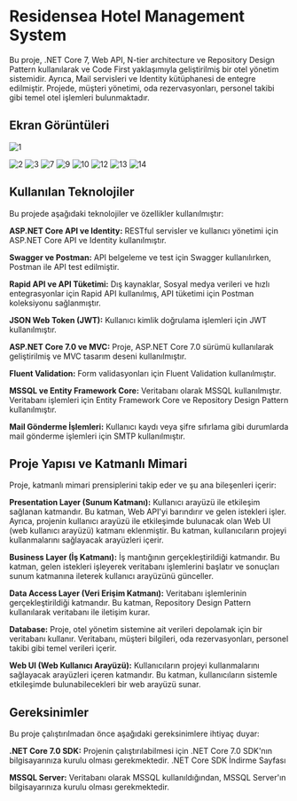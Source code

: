 

# Residensea Hotel Management System

Bu proje, .NET Core 7, Web API, N-tier architecture ve Repository Design Pattern kullanılarak ve Code First yaklaşımıyla geliştirilmiş bir otel yönetim sistemidir. Ayrıca, Mail servisleri ve Identity kütüphanesi de entegre edilmiştir. Projede, müşteri yönetimi, oda rezervasyonları, personel takibi gibi temel otel işlemleri bulunmaktadır.


## Ekran Görüntüleri

![1](https://github.com/emreylmz7/HotelApp/assets/65964414/63e3fadd-ddb8-4f0a-be9e-58408cbf53c1)

![2](https://github.com/emreylmz7/HotelApp/assets/65964414/341b96f6-241a-4a3c-9fce-52210313be2f)
![3](https://github.com/emreylmz7/HotelApp/assets/65964414/0eb895df-997e-4a71-b457-a27e46b743e7)
![7](https://github.com/emreylmz7/HotelApp/assets/65964414/70e4b764-574f-47f1-8e2f-5a199e7188d7)
![9](https://github.com/emreylmz7/HotelApp/assets/65964414/309eb5ab-379e-4a99-9319-0352f62ed0f1)
![10](https://github.com/emreylmz7/HotelApp/assets/65964414/11c418b4-8928-40ec-ba6b-6ed00de4aabc)
![12](https://github.com/emreylmz7/HotelApp/assets/65964414/d3c65725-2ae4-4afc-92dc-0b7ed921c8a6)
![13](https://github.com/emreylmz7/HotelApp/assets/65964414/af558149-a30c-4b48-a30b-b0e43b173a2f)
![14](https://github.com/emreylmz7/HotelApp/assets/65964414/d775656a-65dc-43af-8676-a787dcfc50b3)

  
## Kullanılan Teknolojiler

Bu projede aşağıdaki teknolojiler ve özellikler kullanılmıştır:

**ASP.NET Core API ve Identity:** RESTful servisler ve kullanıcı yönetimi için ASP.NET Core API ve Identity kullanılmıştır.

**Swagger ve Postman:** API belgeleme ve test için Swagger kullanılırken, Postman ile API test edilmiştir.

**Rapid API ve API Tüketimi:** Dış kaynaklar, Sosyal medya verileri ve hızlı entegrasyonlar için Rapid API kullanılmış, API tüketimi için Postman koleksiyonu sağlanmıştır.

**JSON Web Token (JWT):** Kullanıcı kimlik doğrulama işlemleri için JWT kullanılmıştır.

**ASP.NET Core 7.0 ve MVC:** Proje, ASP.NET Core 7.0 sürümü kullanılarak geliştirilmiş ve MVC tasarım deseni kullanılmıştır.

**Fluent Validation:** Form validasyonları için Fluent Validation kullanılmıştır.

**MSSQL ve Entity Framework Core:** Veritabanı olarak MSSQL kullanılmıştır. Veritabanı işlemleri için Entity Framework Core ve Repository Design Pattern kullanılmıştır.

**Mail Gönderme İşlemleri:** Kullanıcı kaydı veya şifre sıfırlama gibi durumlarda mail gönderme işlemleri için SMTP kullanılmıştır.
  
## Proje Yapısı ve Katmanlı Mimari

Proje, katmanlı mimari prensiplerini takip eder ve şu ana bileşenleri içerir:

**Presentation Layer (Sunum Katmanı):** Kullanıcı arayüzü ile etkileşim sağlanan katmandır. Bu katman, Web API'yi barındırır ve gelen istekleri işler. Ayrıca, projenin kullanıcı arayüzü ile etkileşimde bulunacak olan Web UI (web kullanıcı arayüzü) katmanı eklenmiştir. Bu katman, kullanıcıların projeyi kullanmalarını sağlayacak arayüzleri içerir.

**Business Layer (İş Katmanı):** İş mantığının gerçekleştirildiği katmandır. Bu katman, gelen istekleri işleyerek veritabanı işlemlerini başlatır ve sonuçları sunum katmanına ileterek kullanıcı arayüzünü günceller.

**Data Access Layer (Veri Erişim Katmanı):** Veritabanı işlemlerinin gerçekleştirildiği katmandır. Bu katman, Repository Design Pattern kullanılarak veritabanı ile iletişim kurar.

**Database:** Proje, otel yönetim sistemine ait verileri depolamak için bir veritabanı kullanır. Veritabanı, müşteri bilgileri, oda rezervasyonları, personel takibi gibi temel verileri içerir.

**Web UI (Web Kullanıcı Arayüzü):** Kullanıcıların projeyi kullanmalarını sağlayacak arayüzleri içeren katmandır. Bu katman, kullanıcıların sistemle etkileşimde bulunabilecekleri bir web arayüzü sunar.

  
## Gereksinimler

Bu proje çalıştırılmadan önce aşağıdaki gereksinimlere ihtiyaç duyar:

**.NET Core 7.0 SDK:** Projenin çalıştırılabilmesi için .NET Core 7.0 SDK'nın bilgisayarınıza kurulu olması gerekmektedir. .NET Core SDK İndirme Sayfası

**MSSQL Server:** Veritabanı olarak MSSQL kullanıldığından, MSSQL Server'ın bilgisayarınıza kurulu olması gerekmektedir.




  

  
